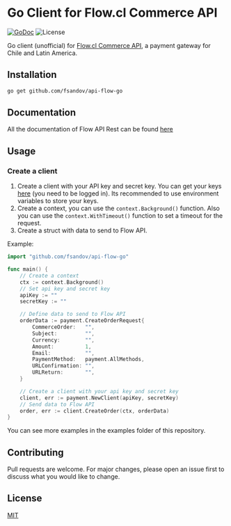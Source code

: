 # Go Client for Flow.cl Commerce API

[![GoDoc](https://godoc.org/github.com/fsandov/api-flow-go?status.svg)](https://godoc.org/github.com/fsandov/api-flow-go)
![License](https://img.shields.io/badge/License-MIT-blue.svg)

Go client (unofficial) for [Flow.cl Commerce API](https://www.flow.cl/docs/api.html), a payment gateway for Chile and Latin America.

## Installation

```bash
go get github.com/fsandov/api-flow-go
```

## Documentation
All the documentation of Flow API Rest can be found [here](https://www.flow.cl/docs/api.html)

## Usage

### Create a client

1. Create a client with your API key and secret key. You can get your keys [here](https://www.flow.cl/app/web/misDatos.php) (you need to be logged in). Its recommended to use environment variables to store your keys.
2. Create a context, you can use the `context.Background()` function. Also you can use the `context.WithTimeout()` function to set a timeout for the request.
3. Create a struct with data to send to Flow API.

Example:

```go
import "github.com/fsandov/api-flow-go"

func main() {
    // Create a context
    ctx := context.Background()
    // Set api key and secret key
    apiKey := ""
    secretKey := ""

    // Define data to send to Flow API
    orderData := payment.CreateOrderRequest{
        CommerceOrder:   "",
        Subject:         "",
        Currency:        "",
        Amount:          1,
        Email:           "",
        PaymentMethod:   payment.AllMethods,
        URLConfirmation: "",
        URLReturn:       "",
    }

    // Create a client with your api key and secret key
    client, err := payment.NewClient(apiKey, secretKey)
    // Send data to Flow API
    order, err := client.CreateOrder(ctx, orderData)
}
```
You can see more examples in the examples folder of this repository.

## Contributing
Pull requests are welcome. For major changes, please open an issue first to discuss what you would like to change.

## License
[MIT](LICENSE)
